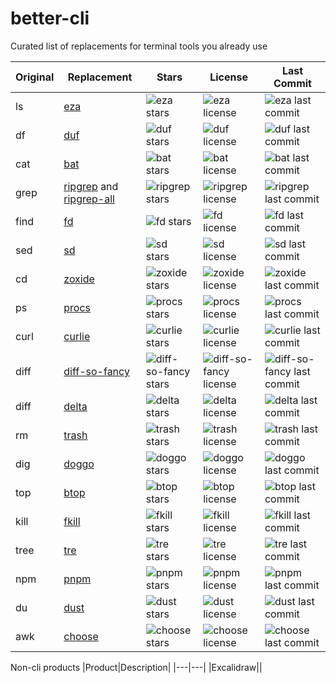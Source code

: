 # better-cli
Curated list of replacements for terminal tools you already use

| Original   | Replacement                                                   | Stars                                                                | License                                                      | Last Commit                                                     |
|------------|---------------------------------------------------------------|----------------------------------------------------------------------|--------------------------------------------------------------|----------------------------------------------------------------|
| ls         | [eza](https://github.com/eza-community/eza)                   | ![eza stars](https://img.shields.io/github/stars/eza-community/eza)   | ![eza license](https://img.shields.io/github/license/eza-community/eza)   | ![eza last commit](https://img.shields.io/github/last-commit/eza-community/eza)   |
| df         | [duf](https://github.com/muesli/duf)                          | ![duf stars](https://img.shields.io/github/stars/muesli/duf)          | ![duf license](https://img.shields.io/github/license/muesli/duf)          | ![duf last commit](https://img.shields.io/github/last-commit/muesli/duf)          |
| cat        | [bat](https://github.com/sharkdp/bat)                         | ![bat stars](https://img.shields.io/github/stars/sharkdp/bat)         | ![bat license](https://img.shields.io/github/license/sharkdp/bat)         | ![bat last commit](https://img.shields.io/github/last-commit/sharkdp/bat)         |
| grep       | [ripgrep](https://github.com/BurntSushi/ripgrep)  and [ripgrep-all](https://github.com/phiresky/ripgrep-all)            | ![ripgrep stars](https://img.shields.io/github/stars/BurntSushi/ripgrep) | ![ripgrep license](https://img.shields.io/github/license/BurntSushi/ripgrep) | ![ripgrep last commit](https://img.shields.io/github/last-commit/BurntSushi/ripgrep) |
| find       | [fd](https://github.com/sharkdp/fd)                           | ![fd stars](https://img.shields.io/github/stars/sharkdp/fd)           | ![fd license](https://img.shields.io/github/license/sharkdp/fd)           | ![fd last commit](https://img.shields.io/github/last-commit/sharkdp/fd)           |
| sed        | [sd](https://github.com/chmln/sd)                             | ![sd stars](https://img.shields.io/github/stars/chmln/sd)             | ![sd license](https://img.shields.io/github/license/chmln/sd)             | ![sd last commit](https://img.shields.io/github/last-commit/chmln/sd)             |
| cd         | [zoxide](https://github.com/ajeetdsouza/zoxide)               | ![zoxide stars](https://img.shields.io/github/stars/ajeetdsouza/zoxide) | ![zoxide license](https://img.shields.io/github/license/ajeetdsouza/zoxide) | ![zoxide last commit](https://img.shields.io/github/last-commit/ajeetdsouza/zoxide) |
| ps         | [procs](https://github.com/dalance/procs)                     | ![procs stars](https://img.shields.io/github/stars/dalance/procs)     | ![procs license](https://img.shields.io/github/license/dalance/procs)     | ![procs last commit](https://img.shields.io/github/last-commit/dalance/procs)     |
| curl       | [curlie](https://github.com/rs/curlie)                        | ![curlie stars](https://img.shields.io/github/stars/rs/curlie)        | ![curlie license](https://img.shields.io/github/license/rs/curlie)        | ![curlie last commit](https://img.shields.io/github/last-commit/rs/curlie)        |
| diff       | [diff-so-fancy](https://github.com/so-fancy/diff-so-fancy)    | ![diff-so-fancy stars](https://img.shields.io/github/stars/so-fancy/diff-so-fancy) | ![diff-so-fancy license](https://img.shields.io/github/license/so-fancy/diff-so-fancy) | ![diff-so-fancy last commit](https://img.shields.io/github/last-commit/so-fancy/diff-so-fancy) |
| diff       | [delta](https://github.com/dandavison/delta)                  | ![delta stars](https://img.shields.io/github/stars/dandavison/delta)  | ![delta license](https://img.shields.io/github/license/dandavison/delta)  | ![delta last commit](https://img.shields.io/github/last-commit/dandavison/delta)  |
| rm         | [trash](https://github.com/andreafrancia/trash-cli)                        | ![trash stars](https://img.shields.io/github/stars/andreafrancia/trash-cli)        | ![trash license](https://img.shields.io/github/license/andreafrancia/trash-cli)        | ![trash last commit](https://img.shields.io/github/last-commit/andreafrancia/trash-cli)        |
| dig        | [doggo](https://github.com/mr-karan/doggo)                    | ![doggo stars](https://img.shields.io/github/stars/mr-karan/doggo)    | ![doggo license](https://img.shields.io/github/license/mr-karan/doggo)    | ![doggo last commit](https://img.shields.io/github/last-commit/mr-karan/doggo)    |
| top        | [btop](https://github.com/aristocratos/btop)                  | ![btop stars](https://img.shields.io/github/stars/aristocratos/btop)  | ![btop license](https://img.shields.io/github/license/aristocratos/btop)  | ![btop last commit](https://img.shields.io/github/last-commit/aristocratos/btop)  |
| kill       | [fkill](https://github.com/sindresorhus/fkill-cli)            | ![fkill stars](https://img.shields.io/github/stars/sindresorhus/fkill-cli) | ![fkill license](https://img.shields.io/github/license/sindresorhus/fkill-cli) | ![fkill last commit](https://img.shields.io/github/last-commit/sindresorhus/fkill-cli) |
| tree       | [tre](https://github.com/dduan/tre)                           | ![tre stars](https://img.shields.io/github/stars/dduan/tre)           | ![tre license](https://img.shields.io/github/license/dduan/tre)           | ![tre last commit](https://img.shields.io/github/last-commit/dduan/tre)           |
| npm        | [pnpm](https://github.com/pnpm/pnpm)                          | ![pnpm stars](https://img.shields.io/github/stars/pnpm/pnpm)          | ![pnpm license](https://img.shields.io/github/license/pnpm/pnpm)          | ![pnpm last commit](https://img.shields.io/github/last-commit/pnpm/pnpm)          |
| du        | [dust](https://github.com/bootandy/dust)                          | ![dust stars](https://img.shields.io/github/stars/bootandy/dust)          | ![dust license](https://img.shields.io/github/license/bootandy/dust)          | ![dust last commit](https://img.shields.io/github/last-commit/bootandy/dust)          |
| awk        | [choose](https://github.com/theryangeary/choose)                          | ![choose stars](https://img.shields.io/github/stars/theryangeary/choose)          | ![choose license](https://img.shields.io/github/license/theryangeary/choose)          | ![choose last commit](https://img.shields.io/github/last-commit/theryangeary/choose)          |

Non-cli products
|Product|Description|
|---|---|
|Excalidraw||
